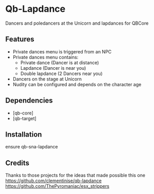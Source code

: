 # Qb-Lapdance
Dancers and poledancers at the Unicorn and lapdances for QBCore

## Features
- Private dances menu is triggered from an NPC
- Private dances menu contains:
    - Private dance (Dancer is at distance)
	- Lapdance (Dancer is near you)
    - Double lapdance (2 Dancers near you)
- Dancers on the stage at Unicorn
- Nudity can be configured and depends on the character age

## Dependencies
- [qb-core]
- [qb-target]

## Installation
ensure qb-sna-lapdance

## Credits
Thanks to those projects for the ideas that made possible this one
https://github.com/clementinise/qb-lapdance
https://github.com/ThePyromaniac/esx_strippers

